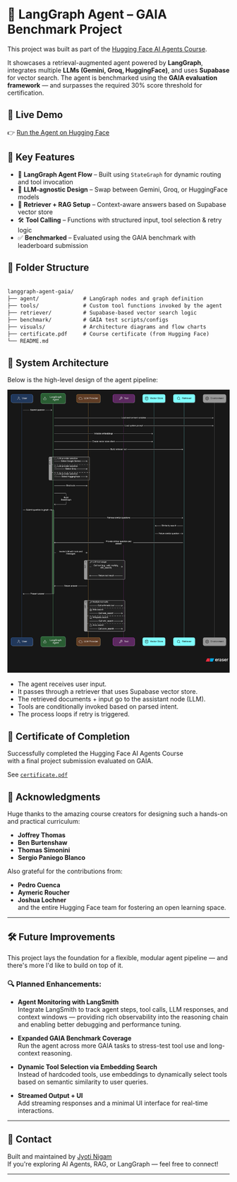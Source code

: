 
# 🧠 LangGraph Agent – GAIA Benchmark Project

This project was built as part of the [Hugging Face AI Agents Course](https://huggingface.co/learn/agents-course/).

It showcases a retrieval-augmented agent powered by **LangGraph**, integrates multiple **LLMs (Gemini, Groq, HuggingFace)**, and uses **Supabase** for vector search. The agent is benchmarked using the **GAIA evaluation framework** — and surpasses the required 30% score threshold for certification.

## 🚀 Live Demo

👉 [Run the Agent on Hugging Face](https://huggingface.co/spaces/Phoenix07/Final_Assignment_Template)

## 🧩 Key Features

- 🔁 **LangGraph Agent Flow** – Built using `StateGraph` for dynamic routing and tool invocation  
- 🔌 **LLM-agnostic Design** – Swap between Gemini, Groq, or HuggingFace models  
- 🧠 **Retriever + RAG Setup** – Context-aware answers based on Supabase vector store  
- 🛠️ **Tool Calling** – Functions with structured input, tool selection & retry logic  
- ✅ **Benchmarked** – Evaluated using the GAIA benchmark with leaderboard submission

## 📂 Folder Structure

```

langgraph-agent-gaia/
├── agent/              # LangGraph nodes and graph definition
├── tools/              # Custom tool functions invoked by the agent
├── retriever/          # Supabase-based vector search logic
├── benchmark/          # GAIA test scripts/configs
├── visuals/            # Architecture diagrams and flow charts
├── certificate.pdf     # Course certificate (from Hugging Face)
└── README.md

```

## 🧠 System Architecture

Below is the high-level design of the agent pipeline:

![LangGraph Agent Flow](./visuals/image.png)

- The agent receives user input.
- It passes through a retriever that uses Supabase vector store.
- The retrieved documents + input go to the assistant node (LLM).
- Tools are conditionally invoked based on parsed intent.
- The process loops if retry is triggered.

## 📜 Certificate of Completion

Successfully completed the Hugging Face AI Agents Course  
with a final project submission evaluated on GAIA.

See [`certificate.pdf`](./certificate.pdf)

## 🙏 Acknowledgments

Huge thanks to the amazing course creators for designing such a hands-on and practical curriculum:

- **Joffrey Thomas**
- **Ben Burtenshaw**
- **Thomas Simonini**
- **Sergio Paniego Blanco**

Also grateful for the contributions from:
- **Pedro Cuenca**
- **Aymeric Roucher**
- **Joshua Lochner**  
and the entire Hugging Face team for fostering an open learning space.

---

## 🛠️ Future Improvements

This project lays the foundation for a flexible, modular agent pipeline — and there's more I'd like to build on top of it.

### 🔍 Planned Enhancements:
- **Agent Monitoring with LangSmith**  
  Integrate LangSmith to track agent steps, tool calls, LLM responses, and context windows — providing rich observability into the reasoning chain and enabling better debugging and performance tuning.
  
- **Expanded GAIA Benchmark Coverage**  
  Run the agent across more GAIA tasks to stress-test tool use and long-context reasoning.

- **Dynamic Tool Selection via Embedding Search**  
  Instead of hardcoded tools, use embeddings to dynamically select tools based on semantic similarity to user queries.

- **Streamed Output + UI**  
  Add streaming responses and a minimal UI interface for real-time interactions.

---

## 💬 Contact

Built and maintained by [Jyoti Nigam](https://linkedin.com/in/jyotinigam-phoenix)  
If you're exploring AI Agents, RAG, or LangGraph — feel free to connect!

---
